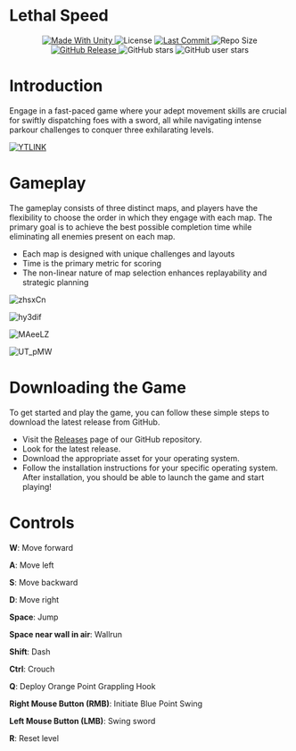 <p align="center"><h1>Lethal Speed</h1></p>
<p align="center">

  <a>
    <a href="https://unity.com/">
    <img alt="Made With Unity" src="https://img.shields.io/badge/made%20with-Unity-57b9d3.svg?logo=Unity">
    </a>
  <a>
  <img alt="License" src="https://img.shields.io/github/license/szejkerek/LethalSpeed?logo=github">
  </a>
  <a>
    <a href="https://github.com/szejkerek/LethalSpeed/commits/main/">
    <img alt="Last Commit" src="https://img.shields.io/github/last-commit/szejkerek/LethalSpeed?logo=Mapbox&color=orange">
  </a>
  <a>
    <img alt="Repo Size" src="https://img.shields.io/github/repo-size/szejkerek/LethalSpeed?logo=VirtualBox">
  </a>
  <a href="https://github.com/szejkerek/LethalSpeed/releases">
    <img alt="GitHub Release" src="https://img.shields.io/github/v/release/szejkerek/LethalSpeed">
  </a>
  <a>
    <img alt="GitHub stars" src="https://img.shields.io/github/stars/szejkerek/LethalSpeed?branch=main&label=Stars&logo=GitHub&logoColor=ffffff&labelColor=282828&color=informational&style=flat">
  </a>
  <a>
    <img alt="GitHub user stars" src="https://img.shields.io/github/stars/szejkerek?affiliations=OWNER&branch=main&label=User%20Stars&logo=GitHub&logoColor=ffffff&labelColor=282828&color=informational&style=flat">
  </a>
</p>
    
# Introduction

Engage in a fast-paced game where your adept movement skills are crucial for swiftly dispatching foes with a sword, all while navigating intense parkour challenges to conquer three exhilarating levels.
    
[![YTLINK](https://github.com/szejkerek/LethalSpeed/assets/69083596/316fd34e-d6bb-458c-a354-4869b8479c0e)](https://youtu.be/0ZiTxyrfNDY?si=UzJZH7nFuwDes1x3)    

# Gameplay
The gameplay consists of three distinct maps, and players have the flexibility to choose the order in which they engage with each map. The primary goal is to achieve the best possible completion time while eliminating all enemies present on each map.
- Each map is designed with unique challenges and layouts
- Time is the primary metric for scoring
- The non-linear nature of map selection enhances replayability and strategic planning

![zhsxCn](https://github.com/szejkerek/LethalSpeed/assets/69083596/5836f692-ad4d-434e-88b6-99e2efb20644)

![hy3dif](https://github.com/szejkerek/LethalSpeed/assets/69083596/c4918ac7-1eaf-4e53-9809-b0674851429b)

![MAeeLZ](https://github.com/szejkerek/LethalSpeed/assets/69083596/791b00ba-3aa6-4c82-b104-67b24492ba31)

![UT_pMW](https://github.com/szejkerek/LethalSpeed/assets/69083596/8dd71a21-a380-42f9-ac50-500915b6e857)

# Downloading the Game

To get started and play the game, you can follow these simple steps to download the latest release from GitHub.

- Visit the [Releases](https://github.com/szejkerek/LethalSpeed/releases) page of our GitHub repository.
- Look for the latest release.
- Download the appropriate asset for your operating system.
- Follow the installation instructions for your specific operating system. After installation, you should be able to launch the game and start playing!


# Controls

**W**: Move forward

**A**: Move left

**S**: Move backward

**D**: Move right

**Space**: Jump

**Space near wall in air**: Wallrun

**Shift**: Dash

**Ctrl**: Crouch

**Q**: Deploy Orange Point Grappling Hook

**Right Mouse Button (RMB)**: Initiate Blue Point Swing

**Left Mouse Button (LMB)**: Swing sword

**R**: Reset level

